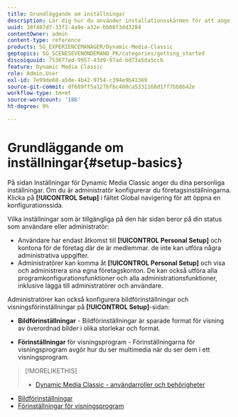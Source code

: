 ```yaml
---
title: Grundläggande om inställningar
description: Lär dig hur du använder installationsskärmen för att ange dina personliga inställningar. Om du är administratör konfigurerar du företagsinställningarna.
uuid: 38f487d7-33f2-4a9e-a32e-bb08f3dd3284
contentOwner: admin
content-type: reference
products: SG_EXPERIENCEMANAGER/Dynamic-Media-Classic
geptopics: SG_SCENESEVENONDEMAND_PK/categories/getting_started
discoiquuid: 753677ad-9957-43d9-97ad-bd73a5da5ccb
feature: Dynamic Media Classic
role: Admin,User
exl-id: 7e99de68-a5de-4b42-9754-c394e9b41369
source-git-commit: df689ff5a127bfbc400ca5331168d1ff7bb0b42e
workflow-type: tm+mt
source-wordcount: '186'
ht-degree: 0%

---
```


# Grundläggande om inställningar{#setup-basics}

På sidan Inställningar för Dynamic Media Classic anger du dina personliga inställningar. Om du är administratör konfigurerar du företagsinställningarna. Klicka på **[!UICONTROL Setup]** i fältet Global navigering för att öppna en konfigurationssida.

Vilka inställningar som är tillgängliga på den här sidan beror på din status som användare eller administratör:

* Användare har endast åtkomst till **[!UICONTROL Personal Setup]** och kontona för de företag där de är medlemmar. de inte kan utföra några administrativa uppgifter.
* Administratörer kan komma åt **[!UICONTROL Personal Setup]** och visa och administrera sina egna företagskonton. De kan också utföra alla programkonfigurationsfunktioner och alla administrationsfunktioner, inklusive lägga till administratörer och användare.

Administratörer kan också konfigurera bildförinställningar och visningsförinställningar på **[!UICONTROL Setup]**-sidan:

* **Bildförinställningar**  - Bildförinställningar är sparade format för visning av överordnad bilder i olika storlekar och format.

* **Förinställningar**  för visningsprogram - Förinställningarna för visningsprogram avgör hur du ser multimedia när du ser dem i ett visningsprogram.

>[!MORELIKETHIS]
>
>* [Dynamic Media Classic - användarroller och behörigheter](administration-setup.md#user_administration)
* [Bildförinställningar](application-setup.md#image_presets)
* [Förinställningar för visningsprogram](application-setup.md#viewer_presets)

